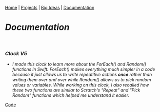 [Home](https://kaankutluer.github.io/kaankutluer.github.io/) | [Projects](https://kaankutluer.github.io/kaankutluer.github.io/projects.md) | [Big Ideas](https://kaankutluer.github.io/kaankutluer.github.io/big_ideas.md) | [Documentation](https://kaankutluer.github.io/kaankutluer.github.io/documentation.md)


# ***Documentation***

<br>

### ***Clock V5***

- *I made this clock to learn more about the ForEach() and Random() functions in Swift. ForEach() makes everything much simpler in a code because it just allows us to write repeatitive actions **once** rather than writing them over and over while Random() allows us to pick random values or variables. While working on this clock, I also recalled how these two functions are similar to Scratch's "Repeat" and "Pick Random" functions which helped me understand it easier.*

[Code](https://github.com/KaanKutluer/kaankutluer.github.io/blob/main/Assets/ClockV5/ContentView2.Swift)
